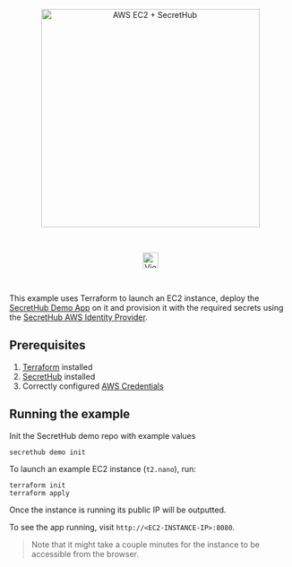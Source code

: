 <p align="center">
  <img src="https://secrethub.io/img/integrations/aws-ec2/github-banner.png?v1" alt="AWS EC2 + SecretHub" width="390">
</p>
<br/>

<p align="center">
  <a href="https://secrethub.io/docs/guides/aws-ec2/"><img alt="View Docs" src="https://secrethub.io/img/buttons/github/view-docs.png?v2" height="28" /></a>
</p>
<br/>

This example uses Terraform to launch an EC2 instance, deploy the [SecretHub Demo App](https://secrethub.io/docs/start/getting-started/#consume) on it and provision it with the required secrets using the [SecretHub AWS Identity Provider](https://secrethub.io/docs/reference/aws/). 

## Prerequisites
1. [Terraform](https://www.terraform.io/downloads.html) installed
2. [SecretHub](https://secrethub.io/docs/start/getting-started/#install) installed
3. Correctly configured [AWS Credentials](https://www.terraform.io/docs/providers/aws/index.html#authentication)

## Running the example

Init the SecretHub demo repo with example values
```
secrethub demo init
```

To launch an example EC2 instance (`t2.nano`), run:
```
terraform init
terraform apply
```

Once the instance is running its public IP will be outputted.

To see the app running, visit `http://<EC2-INSTANCE-IP>:8080`.

> Note that it might take a couple minutes for the instance to be accessible from the browser.
